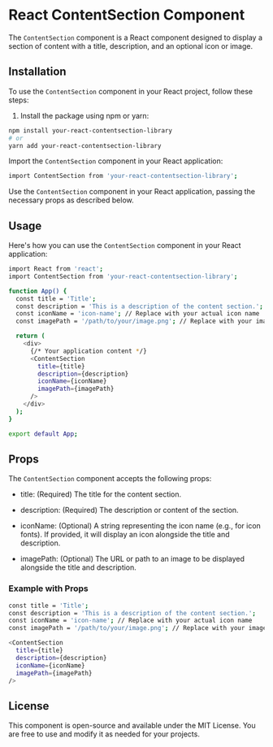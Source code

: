 # React ContentSection Component

The `ContentSection` component is a React component designed to display a section of content with a title, description, and an optional icon or image.

## Installation

To use the `ContentSection` component in your React project, follow these steps:

1. Install the package using npm or yarn:

```bash
npm install your-react-contentsection-library
# or
yarn add your-react-contentsection-library
```
Import the `ContentSection` component in your React application:
```bash
import ContentSection from 'your-react-contentsection-library';
```
Use the `ContentSection` component in your React application, passing the necessary props as described below.
## Usage
Here's how you can use the `ContentSection` component in your React application:
```bash
import React from 'react';
import ContentSection from 'your-react-contentsection-library';

function App() {
  const title = 'Title';
  const description = 'This is a description of the content section.';
  const iconName = 'icon-name'; // Replace with your actual icon name
  const imagePath = '/path/to/your/image.png'; // Replace with your image path

  return (
    <div>
      {/* Your application content */}
      <ContentSection
        title={title}
        description={description}
        iconName={iconName}
        imagePath={imagePath}
      />
    </div>
  );
}

export default App;
```
## Props
The `ContentSection` component accepts the following props:

* title: (Required) The title for the content section.

* description: (Required) The description or content of the section.

* iconName: (Optional) A string representing the icon name (e.g., for icon fonts). If provided, it will display an icon alongside the title and description.

* imagePath: (Optional) The URL or path to an image to be displayed alongside the title and description.
### Example with Props
```bash
const title = 'Title';
const description = 'This is a description of the content section.';
const iconName = 'icon-name'; // Replace with your actual icon name
const imagePath = '/path/to/your/image.png'; // Replace with your image path

<ContentSection
  title={title}
  description={description}
  iconName={iconName}
  imagePath={imagePath}
/>
```
## License
This component is open-source and available under the MIT License. You are free to use and modify it as needed for your projects.


